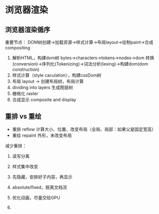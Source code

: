 # 浏览器渲染

## 浏览器渲染循序

重要节点：
DOM树创建->加载资源->样式计算->布局layout->绘制paint->合成compositing

1. 解析HTML，构建dom树
   bytes->characters->tokens->nodes->dom
   转换(conversion)->序列化(Tokenizing)->词法分析(lexing)->构建dom(dom construction)
2. 样式计算（style caculation），构建cssDom树
3. 布局 layout -> 创建布局树，布局计算
4. dividing into layers 生成图层树
5. 栅格化 raster
6. 合成显示 composite and display

## 重排 vs 重绘

+ 重排 reflow 计算大小、位置、改变布局（全局、局部：如果父是固定宽高）
+ 重绘 repaint 外形，未改变布局

减少重排：

1. 读写分离
2. 样式集中改变
3. 先隐藏，安排好子内容，再显示
4. absolute/fixed，脱离文档流
5. 优化动画，尽量交给GPU

6.
